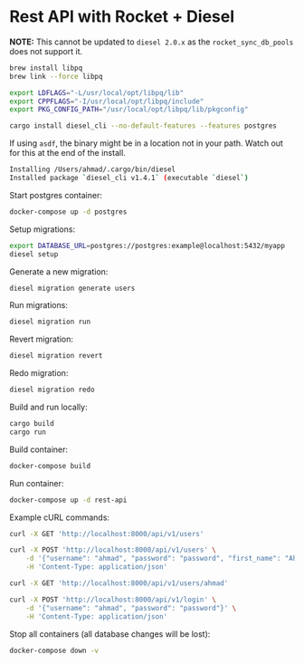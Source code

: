 # Rest API with Rocket + Diesel

__NOTE:__ This cannot be updated to `diesel 2.0.x` as the `rocket_sync_db_pools` does not support it.

```bash
brew install libpq
brew link --force libpq

export LDFLAGS="-L/usr/local/opt/libpq/lib"
export CPPFLAGS="-I/usr/local/opt/libpq/include"
export PKG_CONFIG_PATH="/usr/local/opt/libpq/lib/pkgconfig"

cargo install diesel_cli --no-default-features --features postgres
```

If using `asdf`, the binary might be in a location not in your path. Watch out
for this at the end of the install.

```bash
Installing /Users/ahmad/.cargo/bin/diesel
Installed package `diesel_cli v1.4.1` (executable `diesel`)
```

Start postgres container:

```bash
docker-compose up -d postgres
```

Setup migrations:

```bash
export DATABASE_URL=postgres://postgres:example@localhost:5432/myapp
diesel setup
```

Generate a new migration:

```bash
diesel migration generate users
```

Run migrations:

```bash
diesel migration run
```

Revert migration:

```bash
diesel migration revert
```

Redo migration:

```bash
diesel migration redo
```

Build and run locally:

```bash
cargo build
cargo run
```

Build container:

```bash
docker-compose build
```

Run container:

```bash
docker-compose up -d rest-api
```

Example cURL commands:

```bash
curl -X GET 'http://localhost:8000/api/v1/users'
```

```bash
curl -X POST 'http://localhost:8000/api/v1/users' \
    -d '{"username": "ahmad", "password": "password", "first_name": "Ahmad"}' \
    -H 'Content-Type: application/json'
```

```bash
curl -X GET 'http://localhost:8000/api/v1/users/ahmad'
```

```bash
curl -X POST 'http://localhost:8000/api/v1/login' \
    -d '{"username": "ahmad", "password": "password"}' \
    -H 'Content-Type: application/json'
```

Stop all containers (all database changes will be lost):

```bash
docker-compose down -v
```
